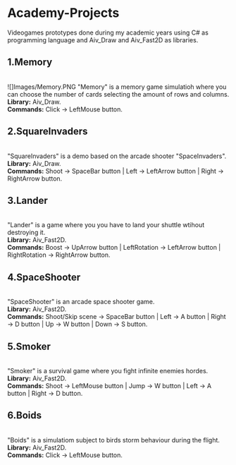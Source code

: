 # Academy-Projects
Videogames prototypes done during my academic years using C# as programming language and Aiv_Draw and Aiv_Fast2D as libraries.<br/>

<h2>1.Memory</h2> <br/>
![]Images/Memory.PNG 
"Memory" is a memory game simulatioh where you can choose the number of cards selecting the amount of rows and columns.<br/>
<b>Library:</b> Aiv_Draw.<br/>
<b>Commands:</b> Click -> LeftMouse button.<br/>

<h2>2.SquareInvaders</h2> <br/>
"SquareInvaders" is a demo based on the arcade shooter "SpaceInvaders".<br/>
<b>Library:</b> Aiv_Draw.<br/>
<b>Commands:</b> Shoot -> SpaceBar button | Left -> LeftArrow button | Right -> RightArrow button.<br/>

<h2>3.Lander</h2> <br/>
"Lander" is a game where you you have to land your shuttle wtihout destroying it.<br/>
<b>Library:</b> Aiv_Fast2D.<br/>
<b>Commands:</b> Boost -> UpArrow button | LeftRotation -> LeftArrow button | RightRotation -> RightArrow button.<br/>

<h2>4.SpaceShooter</h2> <br/>
"SpaceShooter" is an arcade space shooter game.<br/>
<b>Library:</b> Aiv_Fast2D.<br/>
<b>Commands:</b> Shoot/Skip scene -> SpaceBar button | Left -> A button | Right -> D button | Up -> W button | Down -> S button.<br/>

<h2>5.Smoker</h2> <br/>
"Smoker" is a survival game where you fight infinite enemies hordes.<br/>
<b>Library:</b> Aiv_Fast2D.<br/>
<b>Commands:</b> Shoot -> LeftMouse button | Jump -> W button | Left -> A button | Right -> D button.<br/>

<h2>6.Boids</h2> <br/>
"Boids" is a simulatiom subject to birds storm behaviour during the flight.<br/>
<b>Library:</b> Aiv_Fast2D.<br/>
<b>Commands:</b> Click -> LeftMouse button.<br/>
